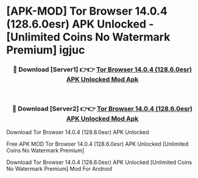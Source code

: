 # [APK-MOD] Tor Browser 14.0.4 (128.6.0esr) APK Unlocked - [Unlimited Coins No Watermark Premium] igjuc



<div align="center">
<h3>🔴 Download [Server1] 👉👉 <a href="https://momento.my/?title=Tor_Browser_14.0.4_(128.6.0esr)_APK_Unlocked">Tor Browser 14.0.4 (128.6.0esr) APK Unlocked Mod Apk</a></h3><br>

<h3>🔴 Download [Server2] 👉👉 <a href="https://momento.my/?title=Tor_Browser_14.0.4_(128.6.0esr)_APK_Unlocked">Tor Browser 14.0.4 (128.6.0esr) APK Unlocked Mod Apk</a></h3>
</div>



Download Tor Browser 14.0.4 (128.6.0esr) APK Unlocked 

Free APK MOD Tor Browser 14.0.4 (128.6.0esr) APK Unlocked [Unlimited Coins No Watermark Premium]

Download Tor Browser 14.0.4 (128.6.0esr) APK Unlocked [Unlimited Coins No Watermark Premium] Mod For Android
